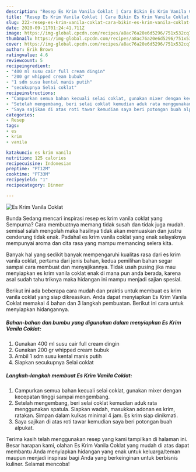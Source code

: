 ```yaml
---
description: "Resep Es Krim Vanila Coklat | Cara Bikin Es Krim Vanila Coklat Yang Enak Dan Lezat"
title: "Resep Es Krim Vanila Coklat | Cara Bikin Es Krim Vanila Coklat Yang Enak Dan Lezat"
slug: 222-resep-es-krim-vanila-coklat-cara-bikin-es-krim-vanila-coklat-yang-enak-dan-lezat
date: 2020-09-11T01:24:41.711Z
image: https://img-global.cpcdn.com/recipes/a8ac76a20e6d5296/751x532cq70/es-krim-vanila-coklat-foto-resep-utama.jpg
thumbnail: https://img-global.cpcdn.com/recipes/a8ac76a20e6d5296/751x532cq70/es-krim-vanila-coklat-foto-resep-utama.jpg
cover: https://img-global.cpcdn.com/recipes/a8ac76a20e6d5296/751x532cq70/es-krim-vanila-coklat-foto-resep-utama.jpg
author: Erik Brown
ratingvalue: 4.6
reviewcount: 5
recipeingredient:
- "400 ml susu cair full cream dingin"
- "200 gr whipped cream bubuk"
- "1 sdm susu kental manis putih"
- "secukupnya Selai coklat"
recipeinstructions:
- "Campurkan semua bahan kecuali selai coklat, gunakan mixer dengan kecepatan tinggi sampai mengembang."
- "Setelah mengembang, beri selai coklat kemudian aduk rata menggunakan spatula. Siapkan wadah, masukkan adonan es krim, ratakan. Simpan dalam kulkas minimal 4 jam. Es krim siap dinikmati."
- "Saya sajikan di atas roti tawar kemudian saya beri potongan buah alpukat."
categories:
- Resep
tags:
- es
- krim
- vanila

katakunci: es krim vanila 
nutrition: 125 calories
recipecuisine: Indonesian
preptime: "PT12M"
cooktime: "PT33M"
recipeyield: "1"
recipecategory: Dinner

---
```



![Es Krim Vanila Coklat](https://img-global.cpcdn.com/recipes/a8ac76a20e6d5296/751x532cq70/es-krim-vanila-coklat-foto-resep-utama.jpg)

Bunda Sedang mencari inspirasi resep es krim vanila coklat yang Sempurna? Cara membuatnya memang tidak susah dan tidak juga mudah. semisal salah mengolah maka hasilnya tidak akan memuaskan dan justru cenderung tidak enak. Padahal es krim vanila coklat yang enak selayaknya mempunyai aroma dan cita rasa yang mampu memancing selera kita.



Banyak hal yang sedikit banyak mempengaruhi kualitas rasa dari es krim vanila coklat, pertama dari jenis bahan, kedua pemilihan bahan segar sampai cara membuat dan menyajikannya. Tidak usah pusing jika mau menyiapkan es krim vanila coklat enak di mana pun anda berada, karena asal sudah tahu triknya maka hidangan ini mampu menjadi sajian spesial.


Berikut ini ada beberapa cara mudah dan praktis untuk membuat es krim vanila coklat yang siap dikreasikan. Anda dapat menyiapkan Es Krim Vanila Coklat memakai 4 bahan dan 3 langkah pembuatan. Berikut ini cara untuk menyiapkan hidangannya.

<!--inarticleads1-->

##### Bahan-bahan dan bumbu yang digunakan dalam menyiapkan Es Krim Vanila Coklat:

1. Gunakan 400 ml susu cair full cream dingin
1. Gunakan 200 gr whipped cream bubuk
1. Ambil 1 sdm susu kental manis putih
1. Siapkan secukupnya Selai coklat




<!--inarticleads2-->

##### Langkah-langkah membuat Es Krim Vanila Coklat:

1. Campurkan semua bahan kecuali selai coklat, gunakan mixer dengan kecepatan tinggi sampai mengembang.
1. Setelah mengembang, beri selai coklat kemudian aduk rata menggunakan spatula. Siapkan wadah, masukkan adonan es krim, ratakan. Simpan dalam kulkas minimal 4 jam. Es krim siap dinikmati.
1. Saya sajikan di atas roti tawar kemudian saya beri potongan buah alpukat.




Terima kasih telah menggunakan resep yang kami tampilkan di halaman ini. Besar harapan kami, olahan Es Krim Vanila Coklat yang mudah di atas dapat membantu Anda menyiapkan hidangan yang enak untuk keluarga/teman maupun menjadi inspirasi bagi Anda yang berkeinginan untuk berbisnis kuliner. Selamat mencoba!
